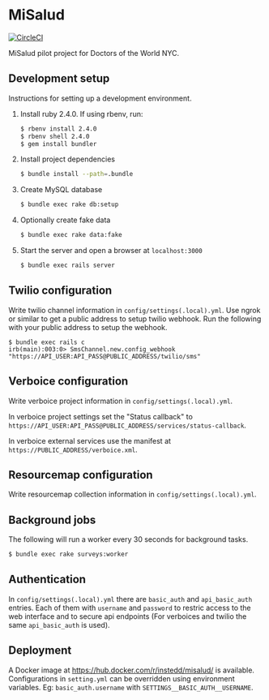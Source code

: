 # MiSalud

[![CircleCI](https://circleci.com/gh/instedd/misalud.svg?style=svg)](https://circleci.com/gh/instedd/misalud)

MiSalud pilot project for Doctors of the World NYC.

## Development setup

Instructions for setting up a development environment.

1. Install ruby 2.4.0. If using rbenv, run:
    ```bash
    $ rbenv install 2.4.0
    $ rbenv shell 2.4.0
    $ gem install bundler
    ```

2. Install project dependencies
    ```bash
    $ bundle install --path=.bundle
    ```

3. Create MySQL database
    ```bash
    $ bundle exec rake db:setup
    ```

4. Optionally create fake data
    ```bash
    $ bundle exec rake data:fake
    ```

5. Start the server and open a browser at `localhost:3000`
    ```bash
    $ bundle exec rails server
    ```

## Twilio configuration

Write twilio channel information in `config/settings(.local).yml`.
Use ngrok or similar to get a public address to setup twilio webhook.
Run the following with your public address to setup the webhook.

```
$ bundle exec rails c
irb(main):003:0> SmsChannel.new.config_webhook "https://API_USER:API_PASS@PUBLIC_ADDRESS/twilio/sms"
```

## Verboice configuration

Write verboice project information in `config/settings(.local).yml`.

In verboice project settings set the "Status callback" to `https://API_USER:API_PASS@PUBLIC_ADDRESS/services/status-callback`.

In verboice external services use the manifest at `https://PUBLIC_ADDRESS/verboice.xml`.

## Resourcemap configuration

Write resourcemap collection information in `config/settings(.local).yml`.

## Background jobs

The following will run a worker every 30 seconds for background tasks.

```bash
$ bundle exec rake surveys:worker
```

## Authentication

In `config/settings(.local).yml` there are `basic_auth` and `api_basic_auth` entries. Each of them with `username` and `password` to restric access to the web interface and to secure api endpoints (For verboices and twilio the same `api_basic_auth` is used).

## Deployment

A Docker image at https://hub.docker.com/r/instedd/misalud/ is available. Configurations in `setting.yml` can be overridden using environment variables. Eg: `basic_auth.username` with `SETTINGS__BASIC_AUTH__USERNAME`.

